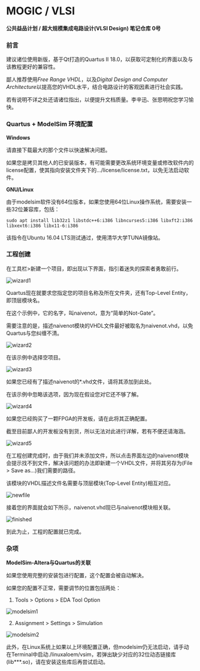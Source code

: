 # MOGIC / VLSI

**公共益品计划 / 超大规模集成电路设计(VLSI Design) 笔记仓库 0号**

  

### 前言

建议诸位使用新版，基于Qt打造的Quartus II 18.0，以获取可定制化的界面以及与该教程更好的兼容性。

鄙人推荐使用*Free Range VHDL*，以及*Digital Design and Computer Architecture*以提高您的VHDL水平，结合电路设计的客观因素进行社会实践。

若有说明不详之处还请诸位指出，以便提升文档质量。李辛迅、张思明祝您学习愉快。

  

### Quartus + ModelSim 环境配置

**Windows**

请直接下载最大的那个文件以快速解决问题。

如果您是拷贝其他人的已安装版本，有可能需要更改系统环境变量或修改软件内的license配置，使其指向安装文件夹下的.../license/license.txt，以免无法启动软件。

**GNU/Linux**

由于modelsim软件没有64位版本，如果您使用64位Linux操作系统，需要安装一些32位兼容库，包括：

```shell
sudo apt install lib32z1 libstdc++6:i386 libncurses5:i386 libxft2:i386 libxext6:i386 libx11-6:i386
```

该指令在Ubuntu 16.04 LTS测试通过，使用清华大学TUNA镜像站。

  

### 工程创建

在工具栏>新建一个项目，即出现以下界面，指引着迷失的探索者勇敢前行。

![wizard1](res/wizard1.png)

Quartus现在就要求您指定您的项目名称及所在文件夹，还有Top-Level Entity，即顶层模块名。

在这个示例中，它的名字，叫naivenot，意为“简单的Not-Gate”。

需要注意的是，描述naivenot模块的VHDL文件最好被取名为naivenot.vhd，以免Quartus与您纠缠不清。

![wizard2](res/wizard2.png)

在该示例中选择空项目。

![wizard3](res/wizard3.png)

如果您已经有了描述naivenot的*.vhd文件，请将其添加到此处。

在该示例中忽略该选项，因为现在假设您对它还不够了解。

![wizard4](res/wizard4.png)

如果您已经购买了一颗FPGA的开发板，请在此将其正确配置。

截至目前鄙人的开发板没有到货，所以无法对此进行详解，若有不便还请海涵。

![wizard5](res/wizard5.png)

在工程创建完成时，由于我们并未添加文件，所以点击界面左边的naivenot模块会提示找不到文件，解决该问题的办法即新建一个VHDL文件，并将其另存为(File > Save as...)我们需要的路径。

该模块的VHDL描述文件名需要与顶层模块(Top-Level Entity)相互对应。

![newfile](res/newfile.png)

接着您的界面就会如下所示，naivenot.vhd现已与naivenot模块相关联。

![finished](res/finished.png)

到此为止，工程的配置就已完成。

  

### 杂项

**ModelSim-Altera与Quartus的关联**

如果您使用完整的安装包进行配置，这个配置会被自动解决。

如果您的配置不正常，需要调节的位置包括两处：

1. Tools > Options > EDA Tool Option

![modelsim1](res/modelsim1.png)

2. Assignment > Settings > Simulation

![modelsim2](res/modelsim2.png)

 
此外，在Linux系统上如果以上环境配置正确，但modelsim仍无法启动，请手动在Terminal中启动./linuxaloem/vsim，若弹出缺少对应的32位动态链接库(lib***.so)，请在安装这些库后再尝试启动。
